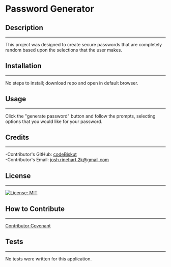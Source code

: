 
  # Password Generator   

  ## Description
  ---

  This project was designed to create secure passwords that are completely random based upon the selections that the user makes.   

  ## Installation
  ---

  No steps to install; download repo and open in default browser.   

  ## Usage
  ---

  Click the "generate password" button and follow the prompts, selecting options that you would like for your password.   

  ## Credits
  ---

  -Contributor's GitHub: [codeBiskut](github.com/codeBiskut)   
  -Contributor's Email: <josh.rinehart.2k@gmail.com>   

  ## License
  ---

  
  [![License: MIT](https://img.shields.io/badge/License-MIT-yellow.svg)](https://opensource.org/licenses/MIT)   

  ## How to Contribute
  ---

     

  [Contributor Covenant](https://www.contributor-covenant.org/)   

  ## Tests
  ---

  No tests were written for this application.   

  